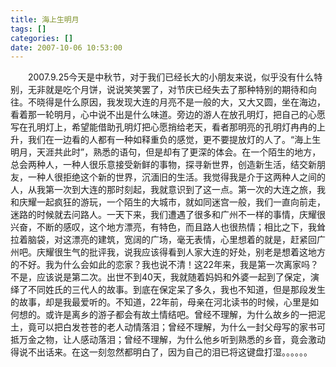 ```yaml
---
title: 海上生明月
tags: []
categories: []
date: 2007-10-06 10:53:00 
---
```



&emsp;&emsp;2007.9.25今天是中秋节，对于我们已经长大的小朋友来说，似乎没有什么特别，无非就是吃个月饼，说说笑笑罢了，对节庆已经失去了那种特别的期待和向往。不晓得是什么原因，我发现大连的月亮不是一般的大，又大又圆，坐在海边，看着那一轮明月，心中说不出是什么味道。旁边的游人在放孔明灯，把自己的心愿写在孔明灯上，希望能借助孔明灯把心愿捎给老天，看者那明亮的孔明灯冉冉的上升，我们在一边看的人都有一种如释重负的感觉，更不要提放灯的人了。“海上生明月，天涯共此时”，熟悉的语句，但是却有了更深的体会。在一个陌生的地方，总会两种人，一种人很乐意接受新鲜的事物，探寻新世界，创造新生活，结交新朋友，一种人很拒绝这个新的世界，沉湎旧的生活。我觉得我是介于这两种人之间的人，从我第一次到大连的那时刻起，我就意识到了这一点。第一次的大连之旅，我和庆耀一起疯狂的游玩，一个陌生的大城市，就如同迷宫一般，我们一直向前走，迷路的时候就去问路人。一天下来，我们遭遇了很多和广州不一样的事情，庆耀很兴奋，不断的感叹，这个地方漂亮，有特色，而且路人也很热情；相比之下，我耸拉着脑袋，对这漂亮的建筑，宽阔的广场，毫无表情，心里想着的就是，赶紧回广州吧。庆耀很生气的批评我，说我应该得看到人家大连的好处，别老是想着这地方的不好。我为什么会如此的恋家？我也说不清！这22年来，我是第一次离家吗？不是，应该说是第二次。出世不到40天，我就随着妈妈和外婆一起到了保定，演绎了不同姓氏的三代人的故事。到底在保定呆了多久，我也不知道，但是那段发生的故事，却是我最爱听的。不知道，22年前，母亲在河北读书的时候，心里是如何想的。或许是离乡的游子都会有故土情结吧。曾经不理解，为什么故乡的一把泥土，竟可以把白发苍苍的老人动情落泪；曾经不理解，为什么一封父母写的家书可抵万金之物，让人感动落泪；曾经不理解，为什么他乡听到熟悉的乡音，竟会激动得说不出话来。在这一刻忽然都明白了，因为自己的泪已将这键盘打湿。。。。。。